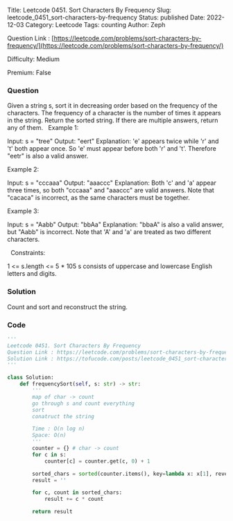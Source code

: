 Title: Leetcode 0451. Sort Characters By Frequency
Slug: leetcode_0451_sort-characters-by-frequency
Status: published
Date: 2022-12-03
Category: Leetcode
Tags: counting
Author: Zeph

Question Link : [https://leetcode.com/problems/sort-characters-by-frequency/](https://leetcode.com/problems/sort-characters-by-frequency/)

Difficulty: Medium

Premium: False

### Question
Given a string s, sort it in decreasing order based on the frequency of the characters. The frequency of a character is the number of times it appears in the string.
Return the sorted string. If there are multiple answers, return any of them.
 
Example 1:

Input: s = "tree"
Output: "eert"
Explanation: 'e' appears twice while 'r' and 't' both appear once.
So 'e' must appear before both 'r' and 't'. Therefore "eetr" is also a valid answer.

Example 2:

Input: s = "cccaaa"
Output: "aaaccc"
Explanation: Both 'c' and 'a' appear three times, so both "cccaaa" and "aaaccc" are valid answers.
Note that "cacaca" is incorrect, as the same characters must be together.

Example 3:

Input: s = "Aabb"
Output: "bbAa"
Explanation: "bbaA" is also a valid answer, but "Aabb" is incorrect.
Note that 'A' and 'a' are treated as two different characters.

 
Constraints:

1 <= s.length <= 5 * 105
s consists of uppercase and lowercase English letters and digits.

### Solution

Count and sort and reconstruct the string.


### Code
```python
'''
Leetcode 0451. Sort Characters By Frequency
Question Link : https://leetcode.com/problems/sort-characters-by-frequency/
Solution Link : https://tofucode.com/posts/leetcode_0451_sort-characters-by-frequency.html
'''

class Solution:
    def frequencySort(self, s: str) -> str:
        '''
        map of char -> count
        go through s and count everything
        sort
        conatruct the string

        Time : O(n log n)
        Space: O(n)
        '''
        counter = {} # char -> count
        for c in s:
            counter[c] = counter.get(c, 0) + 1

        sorted_chars = sorted(counter.items(), key=lambda x: x[1], reverse=True)
        result = ''

        for c, count in sorted_chars:
            result += c * count

        return result

```

